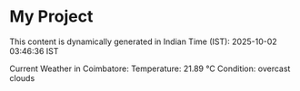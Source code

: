 # My Project

This content is dynamically generated in Indian Time (IST): 2025-10-02 03:46:36 IST


Current Weather in Coimbatore:
Temperature: 21.89 °C
Condition: overcast clouds
